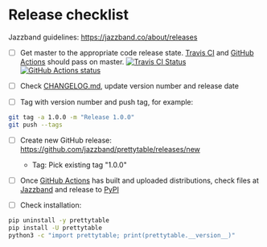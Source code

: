 # Release checklist

Jazzband guidelines: https://jazzband.co/about/releases

- [ ] Get master to the appropriate code release state.
      [Travis CI](https://travis-ci.org/jazzband/prettytable) and
      [GitHub Actions](https://github.com/jazzband/prettytable/actions) should pass on
      master.
      [![Travis CI Status](https://img.shields.io/travis/jazzband/prettytable/master?label=Travis%20CI&logo=travis)](https://travis-ci.org/jazzband/prettytable)
      [![GitHub Actions status](https://github.com/jazzband/prettytable/workflows/Test/badge.svg)](https://github.com/jazzband/prettytable/actions)

- [ ] Check
      [CHANGELOG.md](https://github.com/jazzband/prettytable/blob/master/CHANGELOG.md),
      update version number and release date

- [ ] Tag with version number and push tag, for example:

```bash
git tag -a 1.0.0 -m "Release 1.0.0"
git push --tags
```

- [ ] Create new GitHub release: https://github.com/jazzband/prettytable/releases/new

  - Tag: Pick existing tag "1.0.0"

- [ ] Once
      [GitHub Actions](https://github.com/jazzband/prettytable/actions?query=workflow%3ADeploy)
      has built and uploaded distributions, check files at
      [Jazzband](https://jazzband.co/projects/prettytable) and release to
      [PyPI](https://pypi.org/pypi/prettytable)

- [ ] Check installation:

```bash
pip uninstall -y prettytable
pip install -U prettytable
python3 -c "import prettytable; print(prettytable.__version__)"
```
